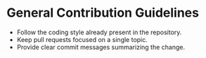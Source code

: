 General Contribution Guidelines
===============================

- Follow the coding style already present in the repository.
- Keep pull requests focused on a single topic.
- Provide clear commit messages summarizing the change.
